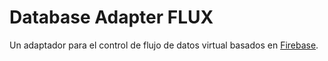 # Database Adapter FLUX

Un adaptador para el control de flujo de datos virtual basados en [Firebase].


[Firebase]: https://firebase.google.com/
